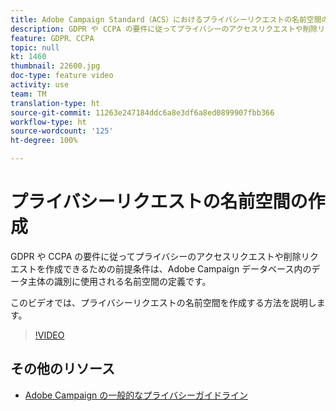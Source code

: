```yaml
---
title: Adobe Campaign Standard（ACS）におけるプライバシーリクエストの名前空間の作成
description: GDPR や CCPA の要件に従ってプライバシーのアクセスリクエストや削除リクエストを作成できるための前提条件は、Adobe Campaign データベース内のデータ主体の識別に使用される名前空間の定義です。 このビデオでは、プライバシーリクエストの名前空間を作成する方法を説明します。
feature: GDPR、CCPA
topic: null
kt: 1460
thumbnail: 22600.jpg
doc-type: feature video
activity: use
team: TM
translation-type: ht
source-git-commit: 11263e247184ddc6a8e3df6a8ed0899907fbb366
workflow-type: ht
source-wordcount: '125'
ht-degree: 100%

---
```



# プライバシーリクエストの名前空間の作成

GDPR や CCPA の要件に従ってプライバシーのアクセスリクエストや削除リクエストを作成できるための前提条件は、Adobe Campaign データベース内のデータ主体の識別に使用される名前空間の定義です。

このビデオでは、プライバシーリクエストの名前空間を作成する方法を説明します。

>[!VIDEO](https://video.tv.adobe.com/v/22600?quality=12)

## その他のリソース

* [Adobe Campaign の一般的なプライバシーガイドライン](https://helpx.adobe.com/jp/campaign/kb/campaign-privacy-overview.html)
